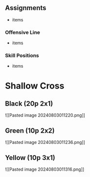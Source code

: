 ## Assignments
- items

### Offensive Line
- items

### Skill Positions
- items

# Shallow Cross

## Black (20p 2x1)
![[Pasted image 20240803011220.png]]

## Green (10p 2x2)
![[Pasted image 20240803011236.png]]

## Yellow (10p 3x1)
![[Pasted image 20240803011316.png]]